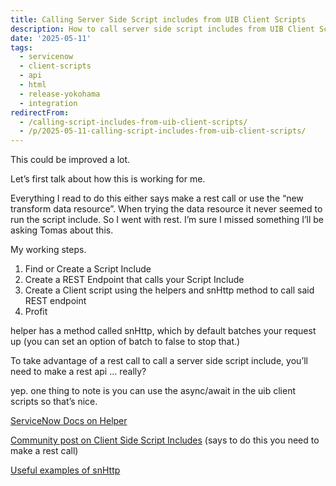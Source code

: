 ```yaml
---
title: Calling Server Side Script includes from UIB Client Scripts
description: How to call server side script includes from UIB Client Scripts
date: '2025-05-11'
tags:
  - servicenow
  - client-scripts
  - api
  - html
  - release-yokohama
  - integration
redirectFrom:
  - /calling-script-includes-from-uib-client-scripts/
  - /p/2025-05-11-calling-script-includes-from-uib-client-scripts/
---
```


This could be improved a lot.

Let’s first talk about how this is working for me.

Everything I read to do this either says make a rest call or use the “new transform data resource”. When trying the data resource it never seemed to run the script include. So I went with rest. I’m sure I missed something I’ll be asking Tomas about this.

My working steps.

1. Find or Create a Script Include
2. Create a REST Endpoint that calls your Script Include
3. Create a Client script using the helpers and snHttp method to call said REST endpoint
4. Profit

helper has a method called snHttp, which by default batches your request up (you can set an option of batch to false to stop that.)

To take advantage of a rest call to call a server side script include, you’ll need to make a rest api … really?

yep. one thing to note is you can use the async/await in the uib client scripts so that’s nice.

[ServiceNow Docs on Helper](https://www.servicenow.com/docs/bundle/yokohama-api-reference/page/app-store/dev_portal/API_reference/helpers/concept/helpersAPI.html?_bhlid=04085166848c0d4ec066e78ecbc2e77418400ae2)

[Community post on Client Side Script Includes](https://www.servicenow.com/community/developer-forum/how-to-use-script-includes-in-ui-builder/m-p/2510525?_bhlid=399020f5b7d9b0f8e726be8a2fa99bf21bc96975) (says to do this you need to make a rest call)

[Useful examples of snHttp](https://www.servicenow.com/community/developer-forum/call-script-include-from-ui-builder/m-p/2102347?_bhlid=9a2cb9c782940ffa8d3aed53638508a6c0bd7e3f)